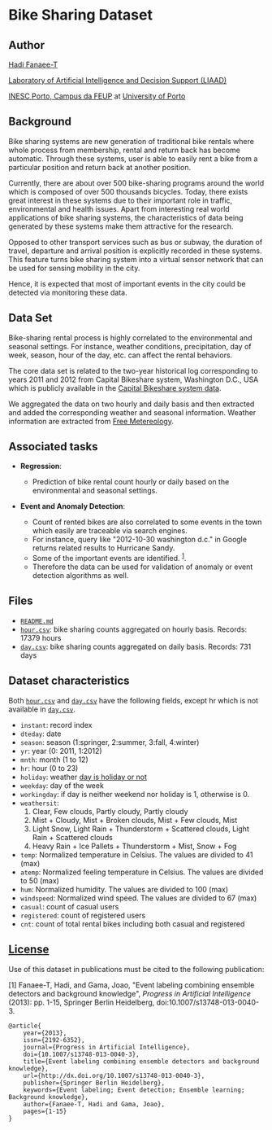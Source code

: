 # Bike Sharing Dataset

## Author

[Hadi Fanaee-T](mailto:hadi.fanaee@fe.up.pt)

[Laboratory of Artificial Intelligence and Decision Support (LIAAD)][liad-homepage-url]

[INESC Porto, Campus da FEUP][feup-address-url] at [University of Porto][uporto-url]


## Background

Bike sharing systems are new generation of traditional bike rentals where whole process from membership, rental and return back has become automatic. Through these systems, user is able to easily rent a bike from a particular position and return  back at another position.

Currently, there are about over 500 bike-sharing programs around the world which is composed of over 500 thousands bicycles. Today, there exists great interest in these systems due to their important role in traffic,  environmental and health issues. Apart from interesting real world applications of bike sharing systems, the characteristics of data being generated by these systems make them attractive for the research.

Opposed to other transport services such as bus or subway, the duration of travel, departure and arrival position is explicitly recorded in these systems. This feature turns bike sharing system into a virtual sensor network that can be used for sensing mobility in the city.

Hence, it is expected that most of important events in the city could be detected via monitoring these data.

## Data Set

Bike-sharing rental process is highly correlated to the environmental and seasonal settings. For instance, weather conditions, precipitation, day of week, season, hour of the day, etc. can affect the rental behaviors.

The core data set is related to the two-year historical log corresponding to years 2011 and 2012 from Capital Bikeshare system, Washington D.C., USA which is publicly available in the [Capital Bikeshare system data][capitalbikeshare-url].

We aggregated the data on two hourly and daily basis and then extracted and added the corresponding weather and seasonal information. Weather information are extracted from [Free Metereology][freemeteo-url].

## Associated tasks

  - **Regression**:

    - Prediction of bike rental count hourly or daily based on the environmental and seasonal settings.

  - **Event and Anomaly Detection**:

    - Count of rented bikes are also correlated to some events in the town which easily are traceable via search engines.
    - For instance, query like "2012-10-30 washington d.c." in Google returns related results to Hurricane Sandy.
    - Some of the important events are identified. <sup>[1](#License)</sup>.
    - Therefore the data can be used for validation of anomaly or event detection algorithms as well.

## Files

  - [`README.md`](./README.md)
  - [`hour.csv`](./hour.csv): bike sharing counts aggregated on hourly basis. Records: 17379 hours
  - [`day.csv`](day.csv): bike sharing counts aggregated on daily basis. Records: 731 days

## Dataset characteristics

Both [`hour.csv`](./hour.csv) and [`day.csv`](day.csv) have the following fields, except hr which is not available in [`day.csv`](day.csv).

  - `instant`: record index
  - `dteday`: date
  - `season`: season (1:springer, 2:summer, 3:fall, 4:winter)
  - `yr`: year (0: 2011, 1:2012)
  - `mnth`: month (1 to 12)
  - `hr`: hour (0 to 23)
  - `holiday`: weather [day is holiday or not][holiday-schedule-url]
  - `weekday`: day of the week
  - `workingday`: if day is neither weekend nor holiday is 1, otherwise is 0.
  - `weathersit`:
    1. Clear, Few clouds, Partly cloudy, Partly cloudy
    2. Mist + Cloudy, Mist + Broken clouds, Mist + Few clouds, Mist
    3. Light Snow, Light Rain + Thunderstorm + Scattered clouds, Light Rain + Scattered clouds
    4. Heavy Rain + Ice Pallets + Thunderstorm + Mist, Snow + Fog
  - `temp`: Normalized temperature in Celsius. The values are divided to 41 (max)
  - `atemp`: Normalized feeling temperature in Celsius. The values are divided to 50 (max)
  - `hum`: Normalized humidity. The values are divided to 100 (max)
  - `windspeed`: Normalized wind speed. The values are divided to 67 (max)
  - `casual`: count of casual users
  - `registered`: count of registered users
  - `cnt`: count of total rental bikes including both casual and registered

## [License](#1)

Use of this dataset in publications must be cited to the following publication:

[1] Fanaee-T, Hadi, and Gama, Joao, "Event labeling combining ensemble detectors and background knowledge", _Progress in Artificial Intelligence_ (2013): pp. 1-15, Springer Berlin Heidelberg, doi:10.1007/s13748-013-0040-3.


    @article{
        year={2013},
        issn={2192-6352},
        journal={Progress in Artificial Intelligence},
        doi={10.1007/s13748-013-0040-3},
        title={Event labeling combining ensemble detectors and background knowledge},
        url={http://dx.doi.org/10.1007/s13748-013-0040-3},
        publisher={Springer Berlin Heidelberg},
        keywords={Event labeling; Event detection; Ensemble learning; Background knowledge},
        author={Fanaee-T, Hadi and Gama, Joao},
        pages={1-15}
    }


[capitalbikeshare-url]: http://capitalbikeshare.com/system-data
[feup-address-url]: https://goo.gl/maps/HykYYt8ifSCPPsQb8
[freemeteo-url]: http://www.freemeteo.com
[holiday-schedule-url]: http://dchr.dc.gov/page/holiday-schedule
[liad-homepage-url]: https://www.liad.pt
[uporto-url]: https://www.up.pt
